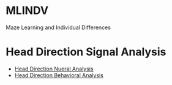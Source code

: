 # MLINDV
Maze Learning and Individual Differences

# Head Direction Signal Analysis
* [Head Direction Nueral Analysis](https://github.com/sumneets/MLINDV/tree/main/Head_Direction_Analyses/Head_Direction_Neural_Analysis)
* [Head Direction Behavioral Analysis](https://github.com/sumneets/MLINDV/tree/main/Head_Direction_Analyses/Head_Direction_Behavioral_Analysis)

